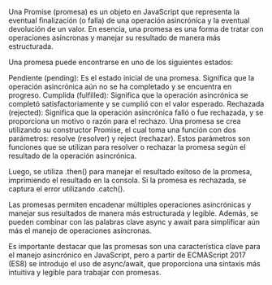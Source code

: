 Una Promise (promesa) es un objeto en JavaScript que representa la eventual finalización (o falla) de una operación asincrónica y la eventual devolución de un valor. En esencia, una promesa es una forma de tratar con operaciones asíncronas y manejar su resultado de manera más estructurada.

Una promesa puede encontrarse en uno de los siguientes estados:

Pendiente (pending): Es el estado inicial de una promesa. Significa que la operación asincrónica aún no se ha completado y se encuentra en progreso.
Cumplida (fulfilled): Significa que la operación asincrónica se completó satisfactoriamente y se cumplió con el valor esperado.
Rechazada (rejected): Significa que la operación asincrónica falló o fue rechazada, y se proporciona un motivo o razón para el rechazo.
Una promesa se crea utilizando su constructor Promise, el cual toma una función con dos parámetros: resolve (resolver) y reject (rechazar). Estos parámetros son funciones que se utilizan para resolver o rechazar la promesa según el resultado de la operación asincrónica.

Luego, se utiliza .then() para manejar el resultado exitoso de la promesa, imprimiendo el resultado en la consola. Si la promesa es rechazada, se captura el error utilizando .catch().

Las promesas permiten encadenar múltiples operaciones asincrónicas y manejar sus resultados de manera más estructurada y legible. Además, se pueden combinar con las palabras clave async y await para simplificar aún más el manejo de operaciones asíncronas.

Es importante destacar que las promesas son una característica clave para el manejo asincrónico en JavaScript, pero a partir de ECMAScript 2017 (ES8) se introdujo el uso de async/await, que proporciona una sintaxis más intuitiva y legible para trabajar con promesas.